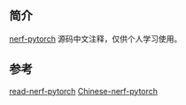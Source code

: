 ## 简介
[nerf-pytorch](https://github.com/yenchenlin/nerf-pytorch) 源码中文注释，仅供个人学习使用。

## 参考

[read-nerf-pytorch](https://github.com/xunull/read-nerf-pytorch)
[Chinese-nerf-pytorch](https://github.com/akawincent/chinese-nerf-pytorch)
